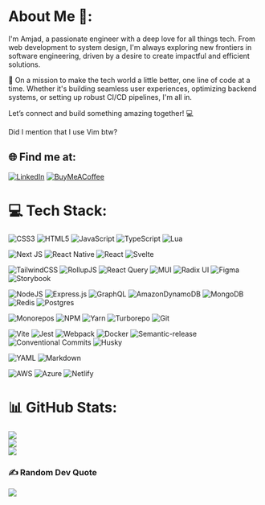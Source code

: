 # About Me 👋:

I'm Amjad, a passionate engineer with a deep love for all things tech. From web development to system design, I'm always exploring new frontiers in software engineering, driven by a desire to create impactful and efficient solutions.

🚀 On a mission to make the tech world a little better, one line of code at a time. Whether it's building seamless user experiences, optimizing backend systems, or setting up robust CI/CD pipelines, I'm all in.

Let’s connect and build something amazing together! 💻

Did I mention that I use Vim btw? 


## 🌐 Find me at:
[![LinkedIn](https://img.shields.io/badge/LinkedIn-%230077B5.svg?style=for-the-badge&llogo=linkedin&logoColor=white)](https://linkedin.com/in/amjad-orfali) 
[![BuyMeACoffee](https://img.shields.io/badge/Buy%20Me%20a%20Coffee-ffdd00?style=for-the-badge&logo=buy-me-a-coffee&logoColor=black)](https://buymeacoffee.com/amjadorfaln) 


# 💻 Tech Stack:


<!-- Languages -->
![CSS3](https://img.shields.io/badge/css3-%231572B6.svg?style=for-the-badge&logo=css3&logoColor=white) 
![HTML5](https://img.shields.io/badge/html5-%23E34F26.svg?style=for-the-badge&logo=html5&logoColor=white) 
![JavaScript](https://img.shields.io/badge/javascript-%23323330.svg?style=for-the-badge&logo=javascript&logoColor=%23F7DF1E) 
![TypeScript](https://img.shields.io/badge/typescript-%23007ACC.svg?style=for-the-badge&logo=typescript&logoColor=white) 
![Lua](https://img.shields.io/badge/lua-%232C2D72.svg?style=for-the-badge&logo=lua&logoColor=white) 

<!-- FE Frameworks -->
![Next JS](https://img.shields.io/badge/Next-black?style=for-the-badge&logo=next.js&logoColor=white) 
![React Native](https://img.shields.io/badge/react_native-%2320232a.svg?style=for-the-badge&logo=react&logoColor=%2361DAFB) 
![React](https://img.shields.io/badge/react-%2320232a.svg?style=for-the-badge&logo=react&logoColor=%2361DAFB) 
![Svelte](https://img.shields.io/badge/svelte-%23f1413d.svg?style=for-the-badge&logo=svelte&logoColor=white) 

<!-- FE Tooling -->
![TailwindCSS](https://img.shields.io/badge/tailwindcss-%2338B2AC.svg?style=for-the-badge&logo=tailwind-css&logoColor=white) 
![RollupJS](https://img.shields.io/badge/RollupJS-ef3335?style=for-the-badge&logo=rollup.js&logoColor=white) 
![React Query](https://img.shields.io/badge/-React%20Query-FF4154?style=for-the-badge&logo=react%20query&logoColor=white) 
![MUI](https://img.shields.io/badge/MUI-%230081CB.svg?style=for-the-badge&logo=mui&logoColor=white) 
![Radix UI](https://img.shields.io/badge/radix%20ui-161618.svg?style=for-the-badge&logo=radix-ui&logoColor=white) 
![Figma](https://img.shields.io/badge/figma-%23F24E1E.svg?style=for-the-badge&logo=figma&logoColor=white) 
![Storybook](https://img.shields.io/badge/-Storybook-FF4785?style=for-the-badge&logo=storybook&logoColor=white) 

<!-- BACKEND -->
![NodeJS](https://img.shields.io/badge/node.js-6DA55F?style=for-the-badge&logo=node.js&logoColor=white)
![Express.js](https://img.shields.io/badge/express.js-%23404d59.svg?style=for-the-badge&logo=express&logoColor=%2361DAFB)
![GraphQL](https://img.shields.io/badge/-GraphQL-E10098?style=for-the-badge&logo=graphql&logoColor=white)
![AmazonDynamoDB](https://img.shields.io/badge/Amazon%20DynamoDB-4053D6?style=for-the-badge&logo=Amazon%20DynamoDB&logoColor=white) 
![MongoDB](https://img.shields.io/badge/MongoDB-%234ea94b.svg?style=for-the-badge&logo=mongodb&logoColor=white) 
![Redis](https://img.shields.io/badge/redis-%23DD0031.svg?style=for-the-badge&logo=redis&logoColor=white) 
![Postgres](https://img.shields.io/badge/postgres-%23316192.svg?style=for-the-badge&logo=postgresql&logoColor=white) 

<!-- Tooling -->
![Monorepos](https://img.shields.io/badge/Monorepos-20B2AA?style=for-the-badge)
![NPM](https://img.shields.io/badge/NPM-%23CB3837.svg?style=for-the-badge&logo=npm&logoColor=white) 
![Yarn](https://img.shields.io/badge/yarn-%232C8EBB.svg?style=for-the-badge&logo=yarn&logoColor=white) 
![Turborepo](https://img.shields.io/badge/turborepo-black.svg?style=for-the-badge&logo=Turborepo&logoColor=%23EF4444)
![Git](https://img.shields.io/badge/git-%23F05033.svg?style=for-the-badge&logo=git&logoColor=white) 


![Vite](https://img.shields.io/badge/vite-%23646CFF.svg?style=for-the-badge&logo=vite&logoColor=white) 
![Jest](https://img.shields.io/badge/jest-black.svg?style=for-the-badge&logo=jest&logoColor=%23C21325) 
![Webpack](https://img.shields.io/badge/webpack-%238DD6F9.svg?style=for-the-badge&logo=webpack&logoColor=black) 
![Docker](https://img.shields.io/badge/docker-%230db7ed.svg?style=for-the-badge&logo=docker&logoColor=white) 
![Semantic-release](https://img.shields.io/badge/semantic%20release-white.svg?style=for-the-badge&logo=semanticrelease&logoColor=%23494949) 
![Conventional Commits](https://img.shields.io/badge/conventional%20commits-black.svg?style=for-the-badge&logo=conventionalcommits&logoColor=%23FE5196) 
![Husky](https://img.shields.io/badge/husky-white.svg?style=for-the-badge) 

![YAML](https://img.shields.io/badge/yaml-%23ffffff.svg?style=for-the-badge&logo=yaml&logoColor=151515) 
![Markdown](https://img.shields.io/badge/markdown-%23000000.svg?style=for-the-badge&logo=markdown&logoColor=white)


<!-- DevOPS -->
![AWS](https://img.shields.io/badge/AWS-%23FF9900.svg?style=for-the-badge&logo=amazonwebservices&logoColor=white) 
![Azure](https://img.shields.io/badge/azure-%230072C6.svg?style=for-the-badge&logo=microsoftazure&logoColor=white) 
![Netlify](https://img.shields.io/badge/netlify-%23000000.svg?style=for-the-badge&logo=netlify&logoColor=#00C7B7) 



# 📊 GitHub Stats:
![](https://github-readme-stats.vercel.app/api?username=amjadorfali&theme=github_dark&hide_border=true&include_all_commits=true&count_private=true)<br/>
![](https://github-readme-streak-stats.herokuapp.com/?user=amjadorfali&theme=github_dark&hide_border=true)<br/>
![](https://github-readme-stats.vercel.app/api/top-langs/?username=amjadorfali&theme=github_dark&hide_border=true&include_all_commits=true&count_private=true&layout=compact)

### ✍️ Random Dev Quote
![](https://quotes-github-readme.vercel.app/api?type=horizontal&theme=tokyonight)


<!-- Proudly created with GPRM ( https://gprm.itsvg.in ) -->
